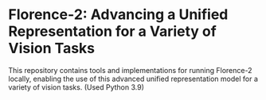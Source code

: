 # Florence-2: Advancing a Unified Representation for a Variety of Vision Tasks

This repository contains tools and implementations for running Florence-2 locally, enabling the use of this advanced unified representation model for a variety of vision tasks. (Used Python 3.9)
